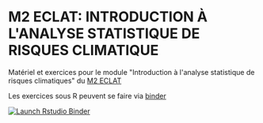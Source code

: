 # M2 ECLAT: INTRODUCTION À L'ANALYSE STATISTIQUE DE RISQUES CLIMATIQUE

Matériel et exercices pour le module "Introduction à l'analyse statistique de risques climatiques" du [M2 ECLAT](https://www.universite-paris-saclay.fr/formation/master/physique/m2-etude-des-climats-de-la-terre/studying-climates-earth#)


Les exercices sous R peuvent se faire via [binder](https://mybinder.org/)

<!-- badges: start -->
[![Launch Rstudio Binder](http://mybinder.org/badge_logo.svg)](https://mybinder.org/v2/gh/thaos/M2_ECLAT/master?urlpath=rstudio)
<!-- badges: end -->
